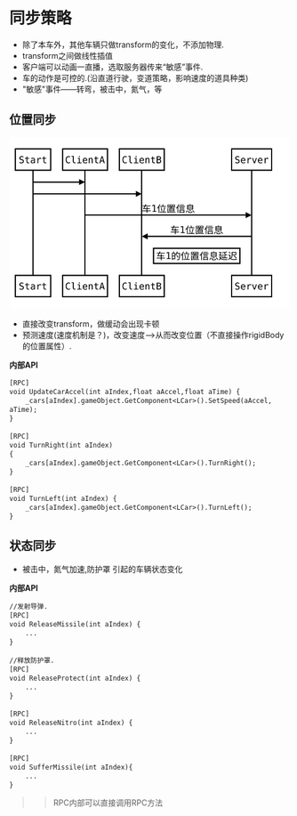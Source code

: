 # 同步策略

+ 除了本车外，其他车辆只做transform的变化，不添加物理.
+ transform之间做线性插值
+ 客户端可以动画一直播，选取服务器传来“敏感”事件.
+ 车的动作是可控的.(沿直道行驶，变道策略，影响速度的道具种类)
+ "敏感"事件——转弯，被击中，氮气，等


## 位置同步

![Alt text](archives/fq/images/latency.svg)

+ 直接改变transform，做缓动会出现卡顿
+ 预测速度(速度机制是？)，改变速度——>从而改变位置（不直接操作rigidBody的位置属性）.

**内部API**

	[RPC]
    void UpdateCarAccel(int aIndex,float aAccel,float aTime) {
        _cars[aIndex].gameObject.GetComponent<LCar>().SetSpeed(aAccel, aTime);
    }
    
    [RPC]
    void TurnRight(int aIndex)
    {
        _cars[aIndex].gameObject.GetComponent<LCar>().TurnRight();
    }

    [RPC]
    void TurnLeft(int aIndex) {
        _cars[aIndex].gameObject.GetComponent<LCar>().TurnLeft();
    }

## 状态同步

+ 被击中，氮气加速,防护罩 引起的车辆状态变化


**内部API**
	
	//发射导弹.
	[RPC]
    void ReleaseMissile(int aIndex) {
        ...
    }
    
    //释放防护罩.
    [RPC]
    void ReleaseProtect(int aIndex) {
        ...
    }
    
    [RPC]
    void ReleaseNitro(int aIndex) {
        ...
    }
    
    [RPC]
    void SufferMissile(int aIndex){
        ...
    }
    
    
>> RPC内部可以直接调用RPC方法

